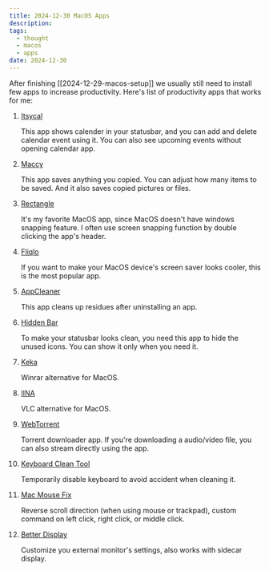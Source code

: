 ```yaml
---
title: 2024-12-30 MacOS Apps
description: 
tags:
  - thought
  - macos
  - apps
date: 2024-12-30
---
```


After finishing [[2024-12-29-macos-setup]] we usually still need to install few apps to increase productivity. Here's list of productivity apps that works for me:

1. [Itsycal](https://www.mowglii.com/itsycal/)

    This app shows calender in your statusbar, and you can add and delete calendar event using it. You can also see upcoming events without opening calendar app.

2. [Maccy](https://maccy.app/)

    This app saves anything you copied. You can adjust how many items to be saved. And it also saves copied pictures or files.

3. [Rectangle](https://rectangleapp.com/)

    It's my favorite MacOS app, since MacOS doesn't have windows snapping feature. I often use screen snapping function by double clicking the app's header.

4. [Fliqlo](https://fliqlo.com/)

    If you want to make your MacOS device's screen saver looks cooler, this is the most popular app.

5. [AppCleaner](https://freemacsoft.net/appcleaner/)

    This app cleans up residues after uninstalling an app.

6. [Hidden Bar](https://apps.apple.com/us/app/hidden-bar/id1452453066)

    To make your statusbar looks clean, you need this app to hide the unused icons. You can show it only when you need it.

7. [Keka](https://www.keka.io/en/)

    Winrar alternative for MacOS.

8. [IINA](https://iina.io/)

    VLC alternative for MacOS.

9.  [WebTorrent](https://webtorrent.io/)

    Torrent downloader app. If you're downloading a audio/video file, you can also stream directly using the app.

10. [Keyboard Clean Tool](https://folivora.ai/keyboardcleantool)

    Temporarily disable keyboard to avoid accident when cleaning it.

11. [Mac Mouse Fix](https://macmousefix.com/)

    Reverse scroll direction (when using mouse or trackpad), custom command on left click, right click, or middle click.

12. [Better Display](https://github.com/waydabber/BetterDisplay)

    Customize you external monitor's settings, also works with sidecar display.
